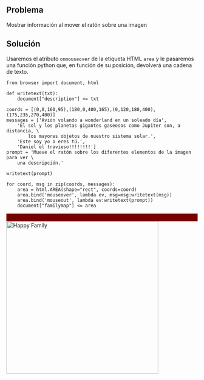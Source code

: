 Problema
--------

Mostrar información al mover el ratón sobre una imagen


Solución
--------

Usaremos el atributo `onmouseover` de la etiqueta HTML `area` y le pasaremos una función python que, en función de su posición, devolverá una cadena de texto.


```exec_on_load
from browser import document, html

def writetext(txt):
    document["description"] <= txt

coords = [(0,0,160,95),(180,0,400,165),(0,120,180,400),(175,235,270,400)]
messages = ['Avión volando a wonderland en un soleado día',
    'El sol y los planetas gigantes gaseosos como Jupiter son, a distancia, \
        los mayores objetos de nuestro sistema solar.',
    'Este soy yo o eres tú.',
    'Daniel el travieso!!!!!!!!']
prompt = 'Mueve el ratón sobre los diferentes elementos de la imagen para ver \
    una descripción.'

writetext(prompt)

for coord, msg in zip(coords, messages):
    area = html.AREA(shape="rect", coords=coord)
    area.bind('mouseover', lambda ev, msg=msg:writetext(msg))
    area.bind('mouseout', lambda ev:writetext(prompt))
    document["familymap"] <= area
```

<div id="description" style="background-color:#700;padding:10px;color:#FFF;"></div>


<img src="/static_doc/images/imagemap_example.png" width ="400" height ="400" alt="Happy Family" usemap="#familymap" />

<map name="familymap" id="familymap">
</map>
